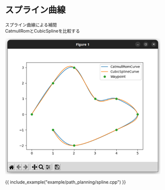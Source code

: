 # スプライン曲線

スプライン曲線による補間  
CatmullRomとCubicSplineを比較する

![](../fig/spline.png)

{{ include_example("example/path_planning/spline.cpp") }}